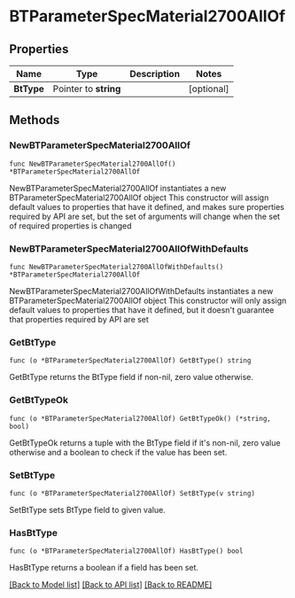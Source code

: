 # BTParameterSpecMaterial2700AllOf

## Properties

Name | Type | Description | Notes
------------ | ------------- | ------------- | -------------
**BtType** | Pointer to **string** |  | [optional] 

## Methods

### NewBTParameterSpecMaterial2700AllOf

`func NewBTParameterSpecMaterial2700AllOf() *BTParameterSpecMaterial2700AllOf`

NewBTParameterSpecMaterial2700AllOf instantiates a new BTParameterSpecMaterial2700AllOf object
This constructor will assign default values to properties that have it defined,
and makes sure properties required by API are set, but the set of arguments
will change when the set of required properties is changed

### NewBTParameterSpecMaterial2700AllOfWithDefaults

`func NewBTParameterSpecMaterial2700AllOfWithDefaults() *BTParameterSpecMaterial2700AllOf`

NewBTParameterSpecMaterial2700AllOfWithDefaults instantiates a new BTParameterSpecMaterial2700AllOf object
This constructor will only assign default values to properties that have it defined,
but it doesn't guarantee that properties required by API are set

### GetBtType

`func (o *BTParameterSpecMaterial2700AllOf) GetBtType() string`

GetBtType returns the BtType field if non-nil, zero value otherwise.

### GetBtTypeOk

`func (o *BTParameterSpecMaterial2700AllOf) GetBtTypeOk() (*string, bool)`

GetBtTypeOk returns a tuple with the BtType field if it's non-nil, zero value otherwise
and a boolean to check if the value has been set.

### SetBtType

`func (o *BTParameterSpecMaterial2700AllOf) SetBtType(v string)`

SetBtType sets BtType field to given value.

### HasBtType

`func (o *BTParameterSpecMaterial2700AllOf) HasBtType() bool`

HasBtType returns a boolean if a field has been set.


[[Back to Model list]](../README.md#documentation-for-models) [[Back to API list]](../README.md#documentation-for-api-endpoints) [[Back to README]](../README.md)



